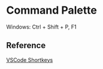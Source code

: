 # Command Palette
Windows: Ctrl + Shift + P, F1

## Reference
[VSCode Shortkeys](https://code.visualstudio.com/shortcuts/keyboard-shortcuts-windows.pdf)